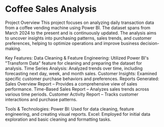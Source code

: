 # Coffee Sales Analysis
Project Overview
This project focuses on analyzing daily transaction data from a coffee vending machine using Power BI. The dataset spans from March 2024 to the present and is continuously updated. The analysis aims to uncover insights into purchasing patterns, sales trends, and customer preferences, helping to optimize operations and improve business decision-making.

Key Features:
Data Cleaning & Feature Engineering: Utilized Power BI's "Transform Data" feature for cleaning and preparing the dataset for analysis.
Time Series Analysis: Analyzed trends over time, including forecasting next day, week, and month sales.
Customer Insights: Examined specific customer purchase behaviors and preferences.
Reports Generated:
Sales Overview Report – Provides a comprehensive view of sales performance.
Time-Based Sales Report – Analyzes sales trends across various time periods.
Customer Activity Report – Tracks customer interactions and purchase patterns.


Tools & Technologies:
Power BI: Used for data cleaning, feature engineering, and creating visual reports.
Excel: Employed for initial data exploration and basic cleaning and formatting tasks.
